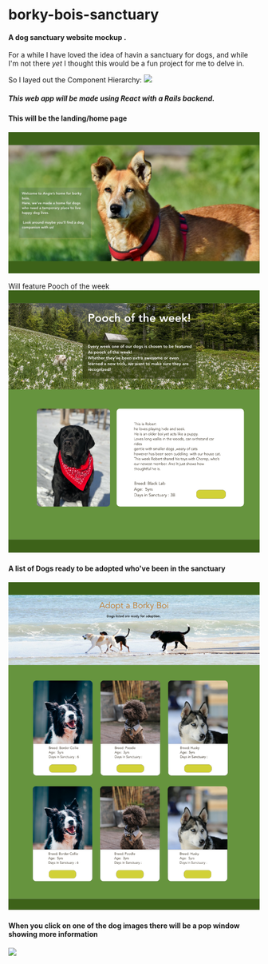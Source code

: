 # borky-bois-sanctuary

#### A dog sanctuary website mockup . 
For a while I have loved the idea of havin a sanctuary for dogs, and while I'm not there *yet* I thought this would be a fun project for me to delve in. 


So I layed out the Component Hierarchy:
![](wireframe-images/Dog-Sanctuary.png)

##### This web app will be made using React with a Rails backend.


#### This will be  the landing/home page
![](wireframe-images/home.png)


Will feature Pooch of the week 
![](wireframe-images/Pooch-week.png)


#### A list of Dogs ready to be adopted who've been in the sanctuary 
![](wireframe-images/Adopt-a-dog.png)


#### When you click on one of the dog images  there will be a pop window showing more information 
![](wireframe-images/Adopt-a-dog–info.png)

